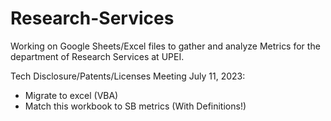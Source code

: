 # Research-Services
Working on Google Sheets/Excel files to gather and analyze Metrics for the department of Research Services at UPEI.

Tech Disclosure/Patents/Licenses Meeting July 11, 2023:
  - Migrate to excel (VBA)
  - Match this workbook to SB metrics (With Definitions!)
